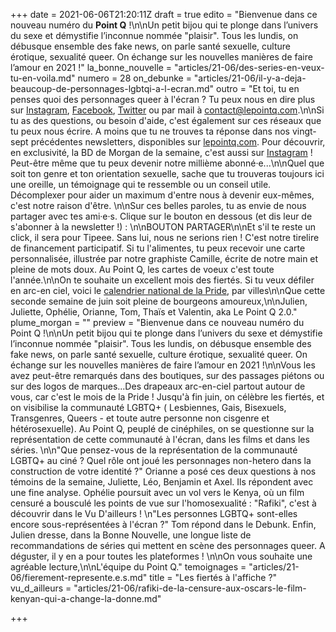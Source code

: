 +++
date = 2021-06-06T21:20:11Z
draft = true
edito = "Bienvenue dans ce nouveau numéro du **Point Q** !\n\nUn petit bijou qui te plonge dans l’univers du sexe et démystifie l’inconnue nommée \"plaisir\". Tous les lundis, on débusque ensemble des fake news, on parle santé sexuelle, culture érotique, sexualité queer. On échange sur les nouvelles manières de faire l’amour en 2021 !"
la_bonne_nouvelle = "articles/21-06/des-series-en-veux-tu-en-voila.md"
numero = 28
on_debunke = "articles/21-06/il-y-a-deja-beaucoup-de-personnages-lgbtqi-a-l-ecran.md"
outro = "Et toi, tu en penses quoi des personnages queer à l'écran ? Tu peux nous en dire plus sur [Instagram](https://www.instagram.com/lepoint.q/), [Facebook](https://www.facebook.com/lepointq.news), [Twitter](https://twitter.com/LePointQ) ou par mail à contact@lepointq.com.\n\nSi tu as des questions, ou besoin d'aide, c'est également sur ces réseaux que tu peux nous écrire. A moins que tu ne trouves ta réponse dans nos vingt-sept précédentes newsletters, disponibles sur [lepointq.com](https://lepointq.com/newsletters/). Pour découvrir, en exclusivité, la BD de Morgan de la semaine, c'est aussi sur [Instagram](https://www.instagram.com/lepoint.q/) ! Peut-être même que tu peux devenir notre millième abonné·e...\n\nQuel que soit ton genre et ton orientation sexuelle, sache que tu trouveras toujours ici une oreille, un témoignage qui te ressemble ou un conseil utile. Décomplexer pour aider un maximum d'entre nous à devenir eux-mêmes, c'est notre raison d'être. \n\nSur ces belles paroles, tu as envie de nous partager avec tes ami·e·s. Clique sur le bouton en dessous (et dis leur de s'abonner à la newsletter !) : \n\nBOUTON PARTAGER\n\nEt s'il te reste un click, il sera pour Tipeee. Sans lui, nous ne serions rien ! C'est notre tirelire de financement participatif. Si tu l'alimentes, tu peux recevoir une carte personnalisée, illustrée par notre graphiste Camille, écrite de notre main et pleine de mots doux. Au Point Q, les cartes de voeux c'est toute l'année.\n\nOn te souhaite un excellent mois des fiertés. Si tu veux défiler en arc-en ciel, voici le [calendrier national de la Pride](https://tetu.com/2021/06/01/marche-fiertes-calendrier-gay-pride-2021/), par villes\n\nQue cette seconde semaine de juin soit pleine de bourgeons amoureux,\n\nJulien, Juliette, Ophélie, Orianne, Tom, Thaïs et Valentin, aka Le Point Q 2.0."
plume_morgan = ""
preview = "Bienvenue dans ce nouveau numéro du Point Q !\n\nUn petit bijou qui te plonge dans l’univers du sexe et démystifie l’inconnue nommée \"plaisir\". Tous les lundis, on débusque ensemble des fake news, on parle santé sexuelle, culture érotique, sexualité queer. On échange sur les nouvelles manières de faire l’amour en 2021 !\n\nVous les avez peut-être remarqués dans des boutiques, sur des passages piétons ou sur des logos de marques...Des drapeaux arc-en-ciel partout autour de vous, car c'est le mois de la Pride ! Jusqu'à fin juin, on célèbre les fiertés, et on visibilise la communauté LGBTQ+ ( Lesbiennes, Gais, Bisexuels, Transgenres, Queers - et toute autre personne non cisgenre et hétérosexuelle). Au Point Q, peuplé de cinéphiles, on se questionne sur la représentation de cette communauté à l'écran, dans les films et dans les séries. \n\n\"Que pensez-vous de la représentation de la communauté LGBTQ+ au ciné ? Quel rôle ont joué les personnages non-hetero dans la construction de votre identité ?\" Orianne a posé ces deux questions à nos témoins de la semaine, Juliette, Léo, Benjamin et Axel. Ils répondent avec une fine analyse. Ophélie poursuit avec un vol vers le Kenya, où un film censuré a bousculé les points de vue sur l'homosexualité : \"Rafiki\", c'est à découvrir dans le Vu D'ailleurs ! \n\"Les personnes LGBTQ+ sont-elles encore sous-représentées à l'écran ?\" Tom répond dans le Debunk. Enfin, Julien dresse, dans la Bonne Nouvelle, une longue liste de recommandations de séries qui mettent en scène des personnages queer. A déguster, il y en a pour toutes les plateformes ! \n\nOn vous souhaite une agréable lecture,\n\nL'équipe du Point Q."
temoignages = "articles/21-06/fierement-represente.e.s.md"
title = "Les fiertés à l'affiche ?"
vu_d_ailleurs = "articles/21-06/rafiki-de-la-censure-aux-oscars-le-film-kenyan-qui-a-change-la-donne.md"

+++

